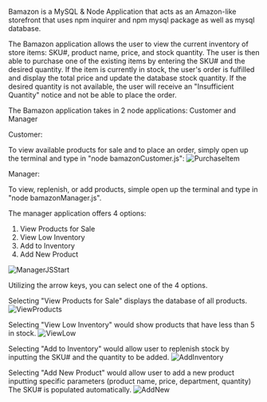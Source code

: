 Bamazon is a MySQL & Node Application that acts as an Amazon-like storefront that uses npm inquirer and npm mysql package as well as mysql database.

The Bamazon application allows the user to view the current inventory of store items: SKU#, product name, price, and stock quantity. The user is then able to purchase one of the existing items by entering the SKU# and the desired quantity. If the item is currently in stock, the user's order is fulfilled and display the total price and update the database stock quantity. If the desired quantity is not available, the user will receive an "Insufficient Quantity" notice and not be able to place the order.

The Bamazon application takes in 2 node applications: Customer and Manager 

Customer:

To view available products for sale and to place an order, simply open up the terminal and type in "node bamazonCustomer.js":
![PurchaseItem](https://user-images.githubusercontent.com/46510990/57913397-5ec9c680-7841-11e9-8c2a-d40670da1309.png)

Manager:

To view, replenish, or add products, simple open up the terminal and type in "node bamazonManager.js".

The manager application offers 4 options:
1) View Products for Sale
2) View Low Inventory
3) Add to Inventory
4) Add New Product

![ManagerJSStart](https://user-images.githubusercontent.com/46510990/57913813-3d1d0f00-7842-11e9-886a-82b289fc42f1.png)

Utilizing the arrow keys, you can select one of the 4 options. 

Selecting "View Products for Sale" displays the database of all products.
![ViewProducts](https://user-images.githubusercontent.com/46510990/57913816-3db5a580-7842-11e9-8a36-ebc728569352.png)

Selecting "View Low Inventory" would show products that have less than 5 in stock.
![ViewLow](https://user-images.githubusercontent.com/46510990/57913815-3db5a580-7842-11e9-9846-ba81d0300944.png)

Selecting "Add to Inventory" would allow user to replenish stock by inputting the SKU# and the quantity to be added.
![AddInventory](https://user-images.githubusercontent.com/46510990/57913808-3d1d0f00-7842-11e9-96df-5022e98e9b6b.png)

Selecting "Add New Product" would allow user to add a new product inputting specific parameters (product name, price, department, quantity) The SKU# is populated automatically.
![AddNew](https://user-images.githubusercontent.com/46510990/57913811-3d1d0f00-7842-11e9-8a44-028755849335.png)
